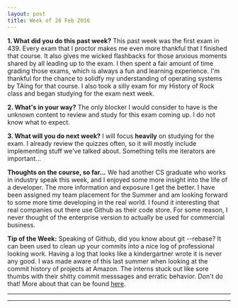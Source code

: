 ```yaml
---
layout: post
title: Week of 28 Feb 2016
---
```


**1. What did you do this past week?**
This past week was the first exam in 439. Every exam that I proctor makes me even more thankful that I finished that course. It also gives me wicked flashbacks for those anxious moments shared by all leading up to the exam. I then spent a fair amount of time grading those exams, which is always a fun and learning experience. I'm thankful for the chance to solidfy my understanding of operating systems by TAing for that course. I also took a silly exam for my History of Rock class and began studying for the exam next week.

**2. What's in your way?**
The only blocker I would consider to have is the unknown content to review and study for this exam coming up. I do not know what to expect.

**3. What will you do next week?**
I will focus **heavily** on studying for the exam. I already review the quizzes often, so it will mostly include implementing stuff we've talked about. Something tells me iterators are important...

**Thoughts on the course, so far...**
We had another CS graduate who works in industry speak this week, and I enjoyed some more insight into the life of a developer. The more information and exposure I get the better. I have been assigned my team placement for the Summer and am looking forward to some more time developing in the real world. I found it interesting that real companies out there use Github as their code store. For some reason, I never thought of the enterprise version to actually be used for commercial business.

**Tip of the Week:** 
Speaking of Github, did you know about git --rebase? It can been used to clean up your commits into a nice log of professional looking work. Having a log that looks like a kindergartner wrote it is never any good. I was made aware of this last summer when looking at the commit history of projects at Amazon. The interns stuck out like sore thumbs with their shitty commit messsages and erratic behavior. Don't do that! More about that can be found [here](https://git-scm.com/book/en/v2/Git-Tools-Rewriting-History). 

----
**** 
